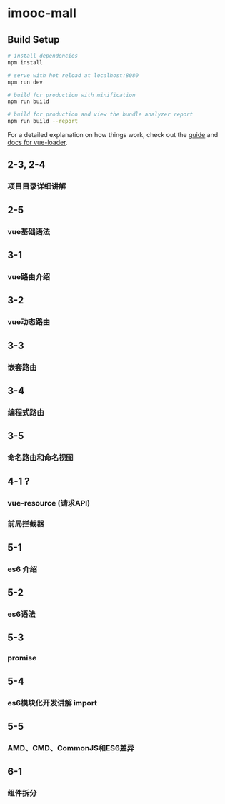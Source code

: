 # imooc-mall

## Build Setup

``` bash
# install dependencies
npm install

# serve with hot reload at localhost:8080
npm run dev

# build for production with minification
npm run build

# build for production and view the bundle analyzer report
npm run build --report
```

For a detailed explanation on how things work, check out the [guide](http://vuejs-templates.github.io/webpack/) and [docs for vue-loader](http://vuejs.github.io/vue-loader).


## 2-3, 2-4
### 项目目录详细讲解


## 2-5
### vue基础语法


## 3-1
### vue路由介绍


## 3-2
### vue动态路由


## 3-3
### 嵌套路由


## 3-4
### 编程式路由


## 3-5
### 命名路由和命名视图


## 4-1 ?
### vue-resource (请求API)
### 前局拦截器


## 5-1
### es6 介绍


## 5-2
### es6语法


## 5-3
### promise


## 5-4
### es6模块化开发讲解 import


## 5-5
### AMD、CMD、CommonJS和ES6差异


## 6-1
### 组件拆分
